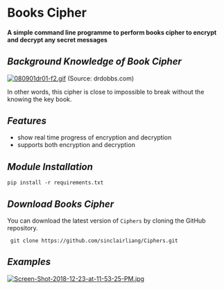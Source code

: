 # Books Cipher ##
#### A simple command line programme to perform books cipher to encrypt and decrypt any secret messages

## ***Background Knowledge of Book Cipher***

[![080901dr01-f2.gif](https://i.postimg.cc/Kj50rBzh/080901dr01-f2.gif)](https://postimg.cc/QKHgjB1f)
(Source: drdobbs.com)

In other words, this cipher is close to impossible to break without the knowing the key book. 

## ***Features***
- show real time progress of encryption and decryption
- supports both encryption and decryption

## ***Module Installation***
` pip install -r requirements.txt `


## ***Download Books Cipher***

You can download the latest version of `Ciphers` by cloning the GitHub repository.

` git clone https://github.com/sinclairliang/Ciphers.git`

## ***Examples***

[![Screen-Shot-2018-12-23-at-11-53-25-PM.jpg](https://i.postimg.cc/qvNmyMfB/Screen-Shot-2018-12-23-at-11-53-25-PM.jpg)](https://postimg.cc/HrC4CmsF)